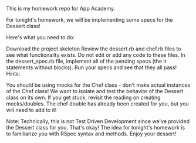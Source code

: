 This is my homework repo for App Academy.


For tonight's homework, we will be implementing some specs for the Dessert class!

Here's what you need to do:

Download the project skeleton
Review the dessert.rb and chef.rb files to see what functionality exists. Do not edit or add any code to these files.
In the dessert_spec.rb file, implement all of the pending specs (the it statements without blocks).
Run your specs and see that they all pass!
Hints:

You should be using mocks for the Chef class - don't make actual instances of the Chef class! We want to isolate and test the behavior of the Dessert class on its own. If you get stuck, revisit the reading on creating mocks/doubles. The chef double has already been created for you, but you will need to add to it!

Note: Technically, this is not Test Driven Development since we've provided the Dessert class for you. That's okay! The idea for tonight's homework is to familiarize you with RSpec syntax and methods. Enjoy your dessert!